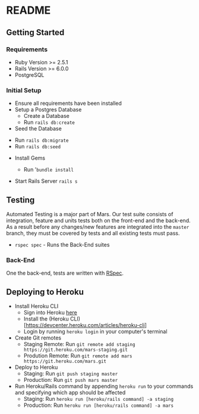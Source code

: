 # README
## Getting Started

### Requirements
* Ruby Version >= 2.5.1
* Rails Version >= 6.0.0
* PostgreSQL

### Initial Setup

  * Ensure all requirements have been installed
  * Setup a Postgres Database
    - Create a Database
    - Run `rails db:create`
  * Seed the Database
  - Run `rails db:migrate`
  - Run `rails db:seed`

  * Install Gems
    - Run '`bundle install`

  * Start Rails Server `rails s`

## Testing
Automated Testing is a major part of Mars. Our test suite consists of integration, feature and units tests both on the front-end and the back-end. As a result before any changes/new features are integrated into the `master`  branch, they must be covered by tests and all existing tests must pass.

- `rspec spec` - Runs the Back-End suites

### Back-End

One the back-end, tests are written with [RSpec](https://github.com/rspec/rspec-rails).

## Deploying to Heroku

- Install Heroku CLI
  * Sign into Heroku [here](https://www.heroku.com/)
  * Install the (Heroku CLI)[https://devcenter.heroku.com/articles/heroku-cli]
  * Login by running `heroku login` in your computer's terminal
- Create Git remotes
  * Staging Remote: Run `git remote add staging https://git.heroku.com/mars-staging.git`
  * Prodution Remote: Run `git remote add mars https://git.heroku.com/mars.git`
- Deploy to Heroku
  * Staging: Run `git push staging master`
  * Production: Run `git push mars master`
- Run Heroku/Rails command by appending `heroku run` to your commands and specifying which app should be affected
  * Staging: Run `heroku run [heroku/rails command] -a staging`
  * Production: Run `heroku run [heroku/rails command] -a mars`
